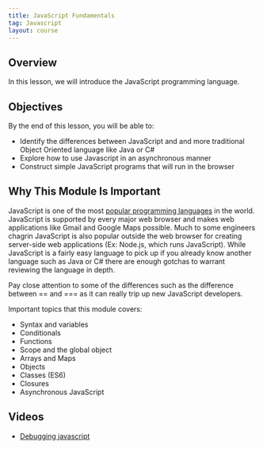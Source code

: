 ```yaml
---
title: JavaScript Fundamentals
tag: Javascript
layout: course
---
```


## Overview

In this lesson, we will introduce the JavaScript programming language. 

## Objectives

By the end of this lesson, you will be able to:

- Identify the differences between JavaScript and and more traditional Object Oriented language like Java or C#
- Explore how to use Javascript in an asynchronous manner
- Construct simple JavaScript programs that will run in the browser

## Why This Module Is Important

JavaScript is one of the most [popular programming
languages](https://insights.stackoverflow.com/survey/2020#technology-programming-scripting-and-markup-languages)
in the world. JavaScript is supported by every major web browser and makes web applications like
Gmail and Google Maps possible.  Much to some engineers chagrin JavaScript is also popular outside
the web browser for creating server-side web applications (Ex: Node.js, which runs JavaScript).
While JavaScript is a fairly easy language to pick up if you already know another language such as
Java or C# there are enough gotchas to warrant reviewing the language in depth. 

Pay close attention to some of the differences such as the difference between == and === as it can really trip up new JavaScript developers.

Important topics that this module covers:

- Syntax and variables
- Conditionals
- Functions
- Scope and the global object
- Arrays and Maps
- Objects 
- Classes (ES6)
- Closures
- Asynchronous JavaScript

## Videos

- [Debugging javascript](https://developer.chrome.com/docs/devtools/javascript/)
